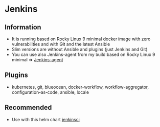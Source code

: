 # Jenkins

## Information
- It is running based on Rocky Linux 9 minimal docker image with zero vulnerabilities and with Git and the latest Ansible
- Slim versions are without Ansible and plugins (just Jenkins and Git)
- You can use also Jenkins-agent from my build based on Rocky Linux 9 minimal => [Jenkins-agent](https://hub.docker.com/repository/docker/cleveritcz/jenkins-agent)

## Plugins
- kubernetes, git, blueocean, docker-workflow, workflow-aggregator, configuration-as-code, ansible, locale

## Recommended 
- Use with this helm chart [jenkinsci](https://github.com/jenkinsci/helm-charts)
